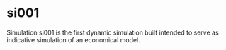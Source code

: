 # si001

Simulation si001 is the first dynamic simulation built intended to serve as
indicative simulation of an economical model.
